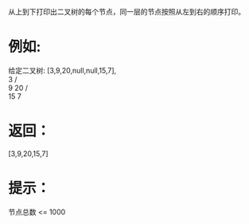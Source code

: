 从上到下打印出二叉树的每个节点，同一层的节点按照从左到右的顺序打印。

# 例如:
给定二叉树: [3,9,20,null,null,15,7],  
    3
   / \
  9  20
    /  \
   15   7
# 返回：

[3,9,20,15,7]

# 提示：

节点总数 <= 1000